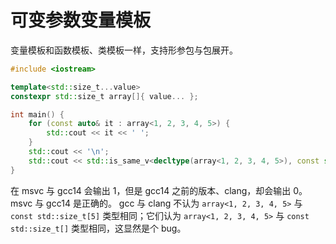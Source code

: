 # 可变参数变量模板
变量模板和函数模板、类模板一样，支持形参包与包展开。
```cpp
#include <iostream>

template<std::size_t...value>
constexpr std::size_t array[]{ value... };

int main() {
	for (const auto& it : array<1, 2, 3, 4, 5>) {
		std::cout << it << ' ';
	}
	std::cout << '\n';
	std::cout << std::is_same_v<decltype(array<1, 2, 3, 4, 5>), const std::size_t[5]>;
}
```
在 msvc 与 gcc14 会输出 1，但是 gcc14 之前的版本、clang，却会输出 0。msvc 与 gcc14 是正确的。 gcc 与 clang 不认为 ```array<1, 2, 3, 4, 5>``` 与 ```const std::size_t[5]``` 类型相同；它们认为 ```array<1, 2, 3, 4, 5>``` 与 ```const std::size_t[]``` 类型相同，这显然是个 bug。
